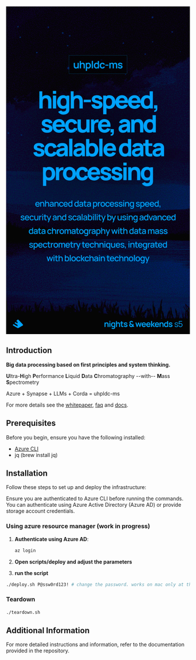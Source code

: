 <!-- markdownlint-disable-next-line MD041 -->
![uhpldc-ms](docs/promo.png)

## Introduction

**Big data processing based on first principles and system thinking.**

**U**ltra-**H**igh **P**erformance **L**iquid **D**ata **C**hromatography --with-- **M**ass **S**pectrometry

Azure + Synapse + LLMs + Corda = uhpldc-ms

For more details see the [whitepaper](docs/whitepaper/whitepaper_to_be_pdf.md), [faq](docs/faq.md) and [docs](docs/).

## Prerequisites

Before you begin, ensure you have the following installed:

- [Azure CLI](https://docs.microsoft.com/en-us/cli/azure/install-azure-cli)
- jq (brew install jq)

## Installation

Follow these steps to set up and deploy the infrastructure:

Ensure you are authenticated to Azure CLI before running the commands. You can authenticate using Azure Active Directory (Azure AD) or provide storage account credentials.

### Using azure resource manager (work in progress)

1. **Authenticate using Azure AD**:

    ```sh
    az login
    ```

2. **Open scripts/deploy and adjust the parameters**
3. **run the script**

```sh
./deploy.sh P@ssw0rd123! # change the password. works on mac only at this point due to md5 lib
```

### Teardown

```sh
./teardown.sh
```

## Additional Information

For more detailed instructions and information, refer to the documentation provided in the repository.
